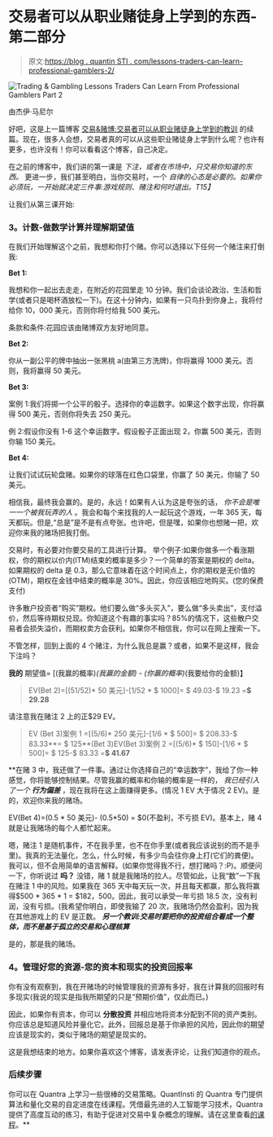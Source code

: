 # 交易者可以从职业赌徒身上学到的东西-第二部分

> 原文:[https://blog . quantin STI . com/lessons-traders-can-learn-professional-gamblers-2/](https://blog.quantinsti.com/lessons-traders-can-learn-professional-gamblers-2/)

![Trading & Gambling Lessons Traders Can Learn From Professional Gamblers Part 2](../Images/79cad3c054dcac78bd0e6185424f7334.png)

由杰伊·马尼尔

好吧，这是上一篇博客 [交易&赌博:交易者可以从职业赌徒身上学到的教训](https://blog.quantinsti.com/lessons-traders-can-learn-professional-gamblers/) 的续篇。现在，很多人会想，交易者真的可以从这些职业赌徒身上学到什么呢？也许有更多，也许没有！你可以看看这个博客，自己决定。

在之前的博客中，我们讲的第一课是 *下注，或者在市场中，只交易你知道的东西。* 更进一步，我们甚至明白，当你交易时，一个 *自律的心态是必要的。如果你必须玩，一开始就决定三件事:游戏规则、赌注和何时退出。T15】*

让我们从第三课开始:

### **3。计数-做数学计算并理解期望值**

在我们开始理解这个之前，我想和你打个赌。你可以选择以下任何一个赌注来打倒我:

**Bet 1:**

我想和你一起出去走走，在附近的花园里走 10 分钟。我们会谈论政治、生活和哲学(或者只是喝杯酒放松一下)。在这十分钟内，如果有一只鸟扑到你身上，我将付给你 10，000 美元，否则你将付给我 500 美元。

条款和条件:花园应该由赌博双方友好地同意。

**Bet 2:**

你从一副公平的牌中抽出一张黑桃 a(由第三方洗牌)，你将赢得 1000 美元。否则，我将赢得 50 美元。

**Bet 3:**

案例 1:我们将掷一个公平的骰子。选择你的幸运数字。如果这个数字出现，你将赢得 500 美元，否则你将失去 250 美元。

例 2:假设你没有 1-6 这个幸运数字。假设骰子正面出现 2，你赢 500 美元，否则你输 150 美元。

**Bet 4:**

让我们试试玩轮盘赌。如果你的球落在红色口袋里，你赢了 50 美元，你输了 50 美元。

相信我，最终我会赢的。是的，永远！如果有人认为这是夸张的话， *你不会是唯一一个被我玩弄的人* 。我会和每个来找我的人一起玩这个游戏，一年 365 天，每天都玩。但是,“总是”是不是有点夸张。也许吧，但是嘿，如果你也想赌一把，欢迎你来我的赌场把我打倒。

交易时，有必要对你要交易的工具进行计算。 举个例子:如果你做多一个看涨期权，你的期权以价内(ITM)结束的概率是多少？一个简单的答案是期权的 delta。如果期权的 delta 是 0.3，那么它意味着在这个时间点上，你的期权是无价值的(OTM)，期权在金钱中结束的概率是 30%。因此，你应该相应地购买。(您的保费支付)

许多散户投资者“购买”期权。他们要么做“多头买入”，要么做“多头卖出”，支付溢价，然后等待期权兑现。你知道这个有趣的事实吗？85%的情况下，这些散户交易者会损失溢价，而期权卖方会获利。如果你不相信我，你可以在网上搜索一下。

不管怎样，回到上面的 4 个赌注，为什么我总是赢？或者，如果不是这样，我会下注吗？

**我的** 期望值= [(我赢的概率)*(我赢的金额) - (你赢的概率)*(我要给你的金额)】

> EV(Bet 2)=[(51/52)* 50 美元]-[1/52 * $ 1000]= $ 49.03-$ 19.23 =**$ 29.28**

请注意我在赌注 2 上的正$29 EV。

> EV (Bet 3)案例 1 =[(5/6)* 250 美元]-[1/6 * $ 500]= $ 208.33-$ 83.33**= $ 125**(Bet 3)EV(Bet 3)案例 2 =[(5/6)* $ 150]-[1/6 * $ 500]= $ 125-$ 83.33 =**$ 41.67**

 **在赌 3 中，我还做了一件事。通过让你选择自己的“幸运数字”，我给了你一种感觉，你将能够控制结果。尽管我赢的概率和你输的概率是一样的， *我已经引入了一个* ***行为偏差*** ，现在我将在这上面赚得更多。(情况 1 EV 大于情况 2 EV)。是的，欢迎你来我的赌场。

EV(Bet 4)=(0.5 * 50 美元)- (0.5*50) = $0(不盈利，不亏损 EV)。基本上，赌 4 就是让我赌场的每个人都忙起来。

嗯，赌注 1 是随机事件，不在我手里，也不在你手里(或者我应该说别的而不是手里)。我真的无法量化，怎么，什么时候，有多少鸟会往你身上打(它们的粪便)。我可以，但不会用简单的语言解释。(如果你觉得我不行，想打赌吗？:P)。顺便问一下，你听说过 **吗？** 没错，赌 1 就是我赌场的拉人。尽管如此，让我“数”一下我在赌注 1 中的风险。如果我在 365 天中每天玩一次，并且每天都赢，那么我将赢得$500 * 365 * 1 = $182，500。因此，我可以承受一年亏损 18.5 次，没有利润，没有亏损。(我希望你明白，即使我输了 20 次，我赌场仍然会盈利，因为我在其他游戏上的 EV 是正数。 ***另一个教训:交易时要把你的投资组合看成一个整体，而不是基于孤立的交易和心理核算***

是的，那是我的赌场。

### **4。管理好您的资源-您的资本和现实的投资回报率**

你有没有观察到，我在开赌场的时候管理我的资源有多好，我在计算我的回报时有多现实(我说的现实是指我所期望的只是“预期价值”，仅此而已。)

因此，如果你有资本，你可以 **分散投资** 并相应地将资本分配到不同的资产类别。你应该总是知道风险并量化它。此外，回报总是基于你承担的风险，因此你的期望应该是现实的，类似于赌场的期望是现实的。

这是我想结束的地方。如果你喜欢这个博客，请发表评论，让我们知道你的观点。

### 后续步骤

你可以在 Quantra 上学习一些很棒的交易策略。QuantInsti 的 Quantra 专门提供算法和量化交易的自定进度在线课程。凭借最先进的人工智能学习技术，Quantra 提供了高度互动的练习，有助于促进对交易中复杂概念的理解。请在这里查看[的课程](https://quantra.quantinsti.com/courses?utm_source=qiblog&utm_medium=referral)。**